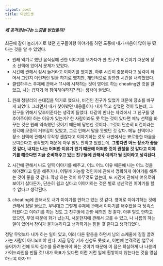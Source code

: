 ```yaml
---
layout: post
title: 마인드셋
---
```

##### 왜 공격받는다는 느낌을 받았을까?
최근에 같이 놀러가기로 했던 친구들이랑 이야기를 하던 도중에 내가 마음이 많이 붕 떴다는 것을 알 수 있었다.
* 원래 먹기로 했던 음식점에 관한 이야기를 오가다가 한 친구가 비건이기 때문에 장소 선택에 있어서 문제가 있었다.
* 시간에 관해서 잠시 놀거라고 이야기를 했지만, 하루 시간이 충분하다고 생각이 되어서 그런지 이런저런 일을 하기로 했지만, 개인적으로 잠깐만 시간을 내려했었다.
* 클럽하우스 주제에 관해서 11시에 시작하는 것이 영어로 하는 cheating인 것을 알았고, 나는 갑자기 왜 참여해야하지? 라는 생각이 들었다.

1. 원래 청량리의 순대집을 먹기로 했으나, 비건인 친구가 있었기 떄문에 장소를 바꾸게 되었다. 그러면서 내가 찾아봤던 내용들이나 내가 먹고 싶었던 것이 있는데, 그 친구를 위해서 맞추어준다는 생각이 들었다. 다같이 만나는 자리에서 그 친구를 맞추어주어야 하는 이유가 있는가? 한 사람이라도 못 먹는 것이 있다면 메뉴 선택을 바꾸는 것은 원래 익숙했던 것이기 때문에 당연한 것이다. 그것이 단순히 비건이라는 생각에 모종의 거부감이 있었고, 그로 인해서 말을 못했던 것 같다. 메뉴 선택이나 장소 선택에 관해서 무작정 괜찮다고 이야기하는 것도 내딴에서는 뾰로통한 마음을 보여준다고 생각했기 때문에 아무 말도 안하고 있었는데,  **그렇다면 어느 장소가 좋을 것 같다, 내지는 나는 어떠한 이유가 있기 때문에 어떠한 것이 괜찮을 것 같다고 이야기를 해준다면 지금 준비해주고 있는 친구들에 관해서 예의가 될 것이라고 생각된다.**

2. 시간에 관해서 나도 일찍 이야기를 해주고, 어느 어느 이유 때문에 나는 어느 것을 해야겠다고 말을 해주거나, 어떻게 가능할 것인지에 관해서 명확하게 이야기를 해주는 것이 좋을 것 같다. 막상 하는 것이 아무것도 없는데, 또 시간에 관해서 여유로워 보이기 싫다든가, 단순히 쉽고 싶다고 이야기하는 것은 별로 생산적인 이야기를 할 수 없다고 생각된다. 

3. cheating에 관해서도 내가 이야기를 안하고 있는 것 같다. 영어로 이야기하는 것에 관해서 정말 몰랐고, 무턱대고 그렇게 주제에 관해서 이야기를 해주었을 때 당혹스러웠다고 이야기를 하는 것도 그 친구들에 관한 예의인 것 같다. 아무 말도 안하고 있으면, 무엇 때문에 화가 났는지, 서운한지에 관해서 모를 수 있고, 나 나름의 하는 일이 있어서 참여가 불가능하다고 생각하기는 힘들 것 같다고 생각되었다.

정말 무엇보다 내가 하는 일이 있고, 여러 다른 활동을 하면서 남의 스케줄에 질질 끌려가는 사람이 아니되어야 한다. 지금 당장 기사 신청도 못했고, 이번에 본격적인 업무에 들어가기 전에 토익 점수를 올려놓아야 하는 것이기 때문에 이 점은 확실하게 나 나름의 가이드라인을 만들 것! 내가 목표가 있다면 이런 저런 일에 휩쌓이지 않는다는 것을 명심하도록 하자 !!!